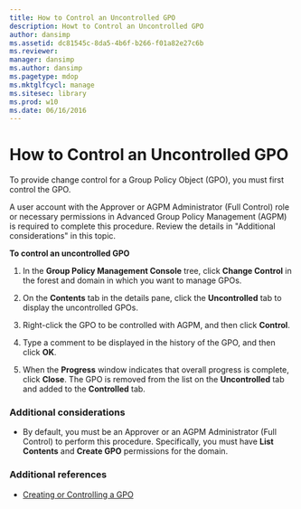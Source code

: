 ```yaml
---
title: How to Control an Uncontrolled GPO
description: Howt to Control an Uncontrolled GPO
author: dansimp
ms.assetid: dc81545c-8da5-4b6f-b266-f01a82e27c6b
ms.reviewer: 
manager: dansimp
ms.author: dansimp
ms.pagetype: mdop
ms.mktglfcycl: manage
ms.sitesec: library
ms.prod: w10
ms.date: 06/16/2016
---
```



# How to Control an Uncontrolled GPO


To provide change control for a Group Policy Object (GPO), you must first control the GPO.

A user account with the Approver or AGPM Administrator (Full Control) role or necessary permissions in Advanced Group Policy Management (AGPM) is required to complete this procedure. Review the details in "Additional considerations" in this topic.

**To control an uncontrolled GPO**

1.  In the **Group Policy Management Console** tree, click **Change Control** in the forest and domain in which you want to manage GPOs.

2.  On the **Contents** tab in the details pane, click the **Uncontrolled** tab to display the uncontrolled GPOs.

3.  Right-click the GPO to be controlled with AGPM, and then click **Control**.

4.  Type a comment to be displayed in the history of the GPO, and then click **OK**.

5.  When the **Progress** window indicates that overall progress is complete, click **Close**. The GPO is removed from the list on the **Uncontrolled** tab and added to the **Controlled** tab.

### Additional considerations

-   By default, you must be an Approver or an AGPM Administrator (Full Control) to perform this procedure. Specifically, you must have **List Contents** and **Create GPO** permissions for the domain.

### Additional references

-   [Creating or Controlling a GPO](creating-or-controlling-a-gpo-agpm40-app.md)

 

 





